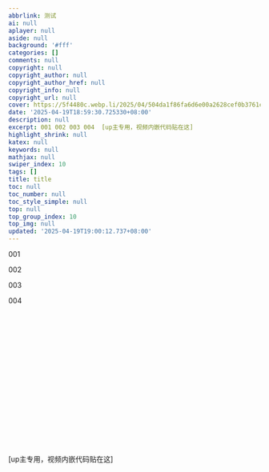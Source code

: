 ```yaml
---
abbrlink: 测试
ai: null
aplayer: null
aside: null
background: '#fff'
categories: []
comments: null
copyright: null
copyright_author: null
copyright_author_href: null
copyright_info: null
copyright_url: null
cover: https://5f4480c.webp.li/2025/04/504da1f86fa6d6e00a2628cef0b3761c.jpg
date: '2025-04-19T18:59:30.725330+08:00'
description: null
excerpt: 001 002 003 004  [up主专用，视频内嵌代码贴在这]     
highlight_shrink: null
katex: null
keywords: null
mathjax: null
swiper_index: 10
tags: []
title: title
toc: null
toc_number: null
toc_style_simple: null
top: null
top_group_index: 10
top_img: null
updated: '2025-04-19T19:00:12.737+08:00'
---
```

001

002

003

004

<div class="video-container">
[up主专用，视频内嵌代码贴在这]
</div>

<style>
.video-container {
    position: relative;
    width: 100%;
    padding-top: 56.25%; /* 16:9 aspect ratio (height/width = 9/16 * 100%) */
}

.video-container iframe {
    position: absolute;
    top: 0;
    left: 0;
    width: 100%;
    height: 100%;
}
</style>
